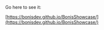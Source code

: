 Go here to see it:


[https://bonisdev.github.io/BonisShowcase/](https://bonisdev.github.io/BonisShowcase/)